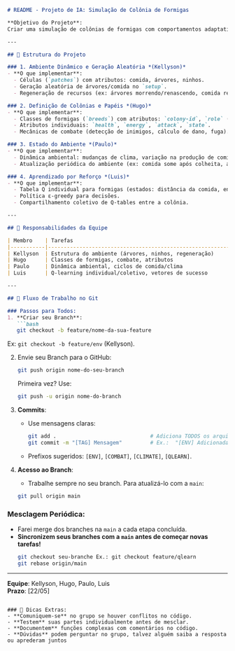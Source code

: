 ```markdown
# README - Projeto de IA: Simulação de Colônia de Formigas

**Objetivo do Projeto**:  
Criar uma simulação de colônias de formigas com comportamentos adaptativos (Q-learning), combates estratégicos e dinâmica ambiental.  

---

## 📂 Estrutura do Projeto

### 1. Ambiente Dinâmico e Geração Aleatória *(Kellyson)*  
- **O que implementar**:  
  - Células (`patches`) com atributos: comida, árvores, ninhos.  
  - Geração aleatória de árvores/comida no `setup`.  
  - Regeneração de recursos (ex: árvores morrendo/renascendo, comida reaparecendo após X *ticks*).  

### 2. Definição de Colônias e Papéis *(Hugo)*  
- **O que implementar**:  
  - Classes de formigas (`breeds`) com atributos: `colony-id`, `role` (operária, soldado, rainha).  
  - Atributos individuais: `health`, `energy`, `attack`, `state`.  
  - Mecânicas de combate (detecção de inimigos, cálculo de dano, fuga).  

### 3. Estado do Ambiente *(Paulo)*  
- **O que implementar**:  
  - Dinâmica ambiental: mudanças de clima, variação na produção de comida.  
  - Atualização periódica do ambiente (ex: comida some após colheita, árvores regeneram comida).  

### 4. Aprendizado por Reforço *(Luis)*  
- **O que implementar**:  
  - Tabela Q individual para formigas (estados: distância da comida, energia; ações: mover, atacar, fugir).  
  - Política ε-greedy para decisões.  
  - Compartilhamento coletivo de Q-tables entre a colônia.  

---

## 👥 Responsabilidades da Equipe

| Membro    | Tarefas                                                       | Branch         |
|-----------|---------------------------------------------------------------|----------------|
| Kellyson  | Estrutura do ambiente (árvores, ninhos, regeneração)          | `feature/env`  |
| Hugo      | Classes de formigas, combate, atributos                       | `feature/combat` |
| Paulo     | Dinâmica ambiental, ciclos de comida/clima                    | `feature/climate` |
| Luis      | Q-learning individual/coletivo, vetores de sucesso            | `feature/qlearn` |

---

## 🔄 Fluxo de Trabalho no Git

### Passos para Todos:  
1. **Criar seu Branch**:  
   ```bash  
   git checkout -b feature/nome-da-sua-feature  
   ```  
   Ex: `git checkout -b feature/env` (Kellyson).  


2. Envie seu Branch para o GitHub:
   
   ```bash
   git push origin nome-do-seu-branch 
   ```
   Primeira vez? Use: 
   ```bash
   git push -u origin nome-do-branch
   ```

3. **Commits**:  
   - Use mensagens claras:  
     ```bash  
     git add .                         		# Adiciona TODOS os arquivos modificados
     git commit -m "[TAG] Mensagem"			# Ex.:  "[ENV] Adicionada geração aleatória de árvores"  
     ```  
   - Prefixos sugeridos: `[ENV]`, `[COMBAT]`, `[CLIMATE]`, `[QLEARN]`.  

4. **Acesso ao Branch**:  
   - Trabalhe sempre no seu branch. Para atualizá-lo com a `main`:  
   ```bash  
   git pull origin main  
   ```  

### Mesclagem Periódica:  
-  Farei merge dos branches na `main` a cada etapa concluída.  
- **Sincronizem seus branches com a `main` antes de começar novas tarefas!**  
	```bash
	git checkout seu-branche Ex.: git checkout feature/qlearn
	git rebase origin/main
	```
---

**Equipe**: Kellyson, Hugo, Paulo, Luis  
**Prazo**: [22/05]  
``` 

### 📌 Dicas Extras:  
- **Comuniquem-se** no grupo se houver conflitos no código.  
- **Testem** suas partes individualmente antes de mesclar.  
- **Documentem** funções complexas com comentários no código.
- **Dúvidas** podem perguntar no grupo, talvez alguém saiba a resposta ou aprederam juntos
